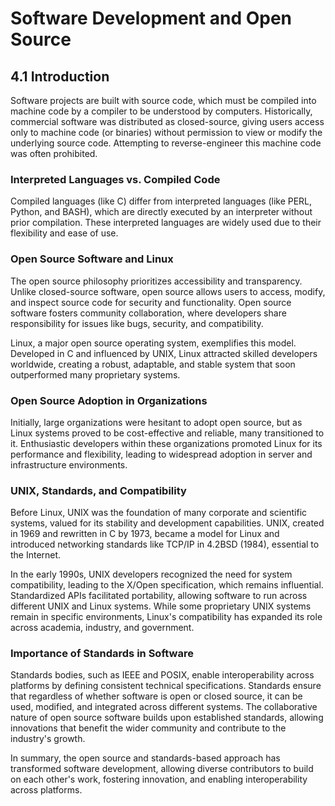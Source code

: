 # Software Development and Open Source

## 4.1 Introduction

Software projects are built with source code, which must be compiled into machine code by a compiler to be understood by computers. Historically, commercial software was distributed as closed-source, giving users access only to machine code (or binaries) without permission to view or modify the underlying source code. Attempting to reverse-engineer this machine code was often prohibited.

### Interpreted Languages vs. Compiled Code
Compiled languages (like C) differ from interpreted languages (like PERL, Python, and BASH), which are directly executed by an interpreter without prior compilation. These interpreted languages are widely used due to their flexibility and ease of use.

### Open Source Software and Linux
The open source philosophy prioritizes accessibility and transparency. Unlike closed-source software, open source allows users to access, modify, and inspect source code for security and functionality. Open source software fosters community collaboration, where developers share responsibility for issues like bugs, security, and compatibility.

Linux, a major open source operating system, exemplifies this model. Developed in C and influenced by UNIX, Linux attracted skilled developers worldwide, creating a robust, adaptable, and stable system that soon outperformed many proprietary systems.

### Open Source Adoption in Organizations
Initially, large organizations were hesitant to adopt open source, but as Linux systems proved to be cost-effective and reliable, many transitioned to it. Enthusiastic developers within these organizations promoted Linux for its performance and flexibility, leading to widespread adoption in server and infrastructure environments.

### UNIX, Standards, and Compatibility
Before Linux, UNIX was the foundation of many corporate and scientific systems, valued for its stability and development capabilities. UNIX, created in 1969 and rewritten in C by 1973, became a model for Linux and introduced networking standards like TCP/IP in 4.2BSD (1984), essential to the Internet.

In the early 1990s, UNIX developers recognized the need for system compatibility, leading to the X/Open specification, which remains influential. Standardized APIs facilitated portability, allowing software to run across different UNIX and Linux systems. While some proprietary UNIX systems remain in specific environments, Linux's compatibility has expanded its role across academia, industry, and government.

### Importance of Standards in Software
Standards bodies, such as IEEE and POSIX, enable interoperability across platforms by defining consistent technical specifications. Standards ensure that regardless of whether software is open or closed source, it can be used, modified, and integrated across different systems. The collaborative nature of open source software builds upon established standards, allowing innovations that benefit the wider community and contribute to the industry's growth.

In summary, the open source and standards-based approach has transformed software development, allowing diverse contributors to build on each other's work, fostering innovation, and enabling interoperability across platforms.
